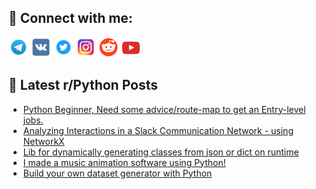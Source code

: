 ## 🔎 Connect with me:
[<img src="https://github.com/bullbesh/bullbesh/blob/main/images/Telegram.png" width="32" height="32" />](https://t.me/bullbesh)
[<img src="https://github.com/bullbesh/bullbesh/blob/main/images/VK.png" width="32" height="32" />](https://vk.com/bullbesh)
[<img src="https://github.com/bullbesh/bullbesh/blob/main/images/Twitter.png" width="32" height="32" />](https://twitter.com/bullbesh1)
[<img src="https://github.com/bullbesh/bullbesh/blob/main/images/Instagram.png" width="32" height="32" />](https://www.instagram.com/bullbesh)
[<img src="https://github.com/bullbesh/bullbesh/blob/main/images/Reddit.png" width="32" height="32" />](https://www.reddit.com/user/bullbesh)
[<img src="https://github.com/bullbesh/bullbesh/blob/main/images/YouTube.png" width="32" height="32" />](https://www.youtube.com/channel/UCtfjRs6uzgq5mfm8S06WTcg)

## 📕 Latest r/Python Posts
<!-- BLOG-POST-LIST:START -->
- [Python Beginner, Need some advice/route-map to get an Entry-level jobs.](https://www.reddit.com/r/Python/comments/11ravf6/python_beginner_need_some_adviceroutemap_to_get/)
- [Analyzing Interactions in a Slack Communication Network - using NetworkX](https://www.reddit.com/r/Python/comments/11ra9vr/analyzing_interactions_in_a_slack_communication/)
- [Lib for dynamically generating classes from json or dict on runtime](https://www.reddit.com/r/Python/comments/11ra0e5/lib_for_dynamically_generating_classes_from_json/)
- [I made a music animation software using Python!](https://www.reddit.com/r/Python/comments/11r9o6l/i_made_a_music_animation_software_using_python/)
- [Build your own dataset generator with Python](https://www.reddit.com/r/Python/comments/11r9fi6/build_your_own_dataset_generator_with_python/)
<!-- BLOG-POST-LIST:END -->
